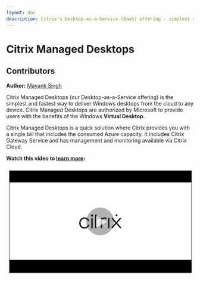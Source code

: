 ```yaml
---
layout: doc
description: Citrix's Desktop-as-a-Service (DaaS) offering - simplest and fastest way to get desktops based on Windows Virtual Desktop in Microsoft Azure.
---
```

# Citrix Managed Desktops

## Contributors

**Author:** [Mayank Singh](https://twitter.com/techmayank)

Citrix Managed Desktops (our Desktop-as-a-Service offering) is the simplest and fastest way to deliver Windows desktops from the cloud to any device. Citrix Managed Desktops are authorized by Microsoft to provide users with the benefits of the Windows **Virtual Desktop**.

Citrix Managed Desktops is a quick solution where Citrix provides you with a single bill that includes the consumed Azure capacity. It includes Citrix Gateway Service and has management and monitoring available via Citrix Cloud.

**Watch this video to [learn more](https://youtu.be/_OSrjetVj4k):**

[![Citrix Managed Desktops Tech Insight](/en-us/tech-zone/learn/media/shared_video-placeholder.png)](https://youtu.be/_OSrjetVj4k)
